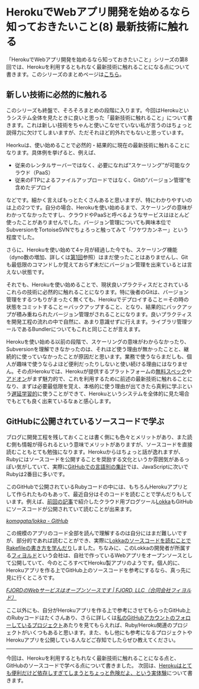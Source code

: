# <span>HerokuでWebアプリ開発を始めるなら</span><span>知っておきたいこと(8) 最新技術に触れる</span>

「HerokuでWebアプリ開発を始めるなら知っておきたいこと」シリーズの第8回では、Herokuを利用するともれなく最新技術に触れることになる点について書きます。このシリーズのまとめページは[こちら](/2011/05/09/ruby-heroku-web-app-development-tips-matome)。

<!-- READMORE -->


## 新しい技術に必然的に触れる

このシリーズも終盤で、そろそろまとめの段階に入ります。今回はHerokuというシステム全体を見たときに良いと思った「最新技術に触れること」について書きます。これは新しい技術をちゃんと使いこなせていない私が言うのはちょっと説得力に欠けてしまいますが、ただそれほど的外れでもないと思っています。

Heorkuは、使い始めることで必然的・結果的に現在の最新技術に触れることになります。具体例を挙げると、例えば、

- 従来のレンタルサーバーではなく、必要になれば“スケーリング”が可能なクラウド（PaaS）
- 従来のFTPによるファイルアップロードではなく、Gitの“バージョン管理”を含めたデプロイ

などです。細かく言えばもっとたくさんあると思いますが、特にわかりやすいのは上の2つです。自分の場合、Herokuを使い始めるまで、スケーリングの意味がわかってなかったですし、クラウドやPaaSと呼べるようなサービスはほとんど使ったことがありませんでした。バージョン管理についても興味本位でSubversionをTortoiseSVNでちょろっと触ってみて「ワケワカンネー」という程度でした。

さらに、Herokuを使い始めて4ヶ月が経過した今でも、スケーリング機能（dyno数の増加、詳しくは[第1回](/2011/04/29/ruby-heroku-web-app-development-tips-1)参照）はまだ使ったことはありませんし、Gitも最低限のコマンドしか覚えておらず未だにバージョン管理を出来ているとは言えない状態です。

それでも、Herokuを使い始めることで、現状良いプラクティスだとされているこれらの技術に必然的に触れることになります。特に後者のGitは、バージョン管理をするつもりがまったく無くても、Herokuでデプロイすること＝その時の状態をコミットすること＝バックアップすること、となり、結果的にバックアップが積み重ねられたバージョン管理がされることになります。良いプラクティスを開発工程の流れの中で自然に、あまり意識せずに行えます。ライブラリ管理ツールであるBundlerについてもこれと同じことが言えます。

Herokuを使い始める以前の段階で、スケーリングの意味がわからなかったり、Subversionを理解できなかったのは、それほど使う理由が無かったことと、継続的に使っていなかったことが原因だと思います。業務で使うならまだしも、個人が趣味で使うならよほど便利だったりしないと使い続ける理由にはなりません。その点Herokuでは、Herokuが提供するプラットフォームの[無料スペック](/2011/04/29/ruby-heroku-web-app-development-tips-1/)や[アドオン](/2011/04/30/ruby-heroku-web-app-development-tips-2/)がまず魅力的で、これを利用するために前述の最新技術に触れることになり、まずは必要最低限を覚え、本格的に使う理由が出てきたら真剣に学ぶという[遅延学習的](http://blog.livedoor.jp/kensuu/archives/50555054.html)に使うことができて、Herokuというシステムを全体的に見た場合でもとても良く出来ているなぁと感心します。


## GitHubに公開されているソースコードで学ぶ

ブログに開発工程を残しておくことは書く側にも色々とメリットがあり、また読む側も情報が得られるという意味でメリットがありますが、ソースコードを直接読むこともとても勉強になります。Herokuからはちょっと話が逸れますが、Rubyにはソースコードを公開することを奨励する文化というか雰囲気があるっぽい気がしていて、実際に[GitHubでの言語別の集計](https://github.com/languages)では、JavaScriptに次いでRubyは2番目に多いです。

このGitHubで公開されているRubyコードの中には、もちろんHerokuアプリとして作られたものもあって、最近自分はそのコードを読むことで学んだりもしています。例えば、[前回の記事](/2011/05/05/ruby-heroku-web-app-development-tips-7)で紹介したクラウド用ブログツール[Lokka](http://lokka.org/)もGitHubにソースコードが公開されていて読むことが出来ます。

<cite>[komagata/lokka - GitHub](https://github.com/komagata/lokka)</cite>

この規模のアプリのコード全部を読んで理解するのは自分にはまだ難しいですが、部分的であれば読むことができ、実際に[Lokkaのソースコードを読むことでRakefileの書き方を学んだり](/2011/02/16/ruby-sinatra-datamapper-5-heroku-postgresql-rakefile)しました。ちなみに、このLokkaの開発者が所属する[フィヨルド](http://fjord.jp/)という会社は、自社で作っているWebアプリをオープンソースとして公開していて、今のところすべてHeroku製アプリのようです。個人的に、Herokuアプリを作る上でGitHub上のソースコードを参考にするなら、真っ先に見に行くところです。

<cite>[FJORDのWebサービスはオープンソースです \| FJORD, LLC（合同会社フィヨルド）](http://fjord.jp/love/534.html)</cite>

ここ以外にも、自分がHerokuアプリを作る上で参考にさせてもらったGitHub上のRubyコードはたくさんあり、さらに詳しくは[私のGitHubアカウントのフォローしているプロジェクト](https://github.com/ruedap/following)あたりを見てもらえれば、Ruby/Heroku関連のプロジェクトがいくつもあると思います。また、もし他にも参考になるプロジェクトやHerokuアプリを公開している人などご存知でしたらぜひ教えてください。

---

今回は、Herokuを利用するともれなく最新技術に触れることになる点と、GitHubのソースコードで学べる点について書きました。
次回は、[Herokuはとても便利だけど依存しすぎてしまうとちょっと危険だよ、という実体験](/2011/05/07/ruby-heroku-web-app-development-tips-9)について書きます。
